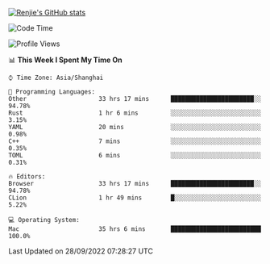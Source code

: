 [![Renjie's GitHub stats](https://github-readme-stats.vercel.app/api?username=liurenjie1024&show_icons=true&theme=chartreuse-dark)](https://github.com/anuraghazra/github-readme-stats)

<!--START_SECTION:waka-->
![Code Time](http://img.shields.io/badge/Code%20Time-208%20hrs%206%20mins-blue)

![Profile Views](http://img.shields.io/badge/Profile%20Views-20-blue)

📊 **This Week I Spent My Time On** 

```text
⌚︎ Time Zone: Asia/Shanghai

💬 Programming Languages: 
Other                    33 hrs 17 mins      ███████████████████████░░   94.78% 
Rust                     1 hr 6 mins         ░░░░░░░░░░░░░░░░░░░░░░░░░   3.15% 
YAML                     20 mins             ░░░░░░░░░░░░░░░░░░░░░░░░░   0.98% 
C++                      7 mins              ░░░░░░░░░░░░░░░░░░░░░░░░░   0.35% 
TOML                     6 mins              ░░░░░░░░░░░░░░░░░░░░░░░░░   0.31%

🔥 Editors: 
Browser                  33 hrs 17 mins      ███████████████████████░░   94.78% 
CLion                    1 hr 49 mins        █░░░░░░░░░░░░░░░░░░░░░░░░   5.22%

💻 Operating System: 
Mac                      35 hrs 6 mins       █████████████████████████   100.0%

```


 Last Updated on 28/09/2022 07:28:27 UTC
<!--END_SECTION:waka-->

